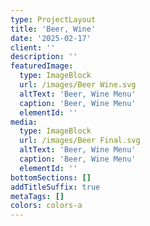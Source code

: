 ```yaml
---
type: ProjectLayout
title: 'Beer, Wine'
date: '2025-02-17'
client: ''
description: ''
featuredImage:
  type: ImageBlock
  url: /images/Beer Wine.svg
  altText: 'Beer, Wine Menu'
  caption: 'Beer, Wine Menu'
  elementId: ''
media:
  type: ImageBlock
  url: /images/Beer Final.svg
  altText: 'Beer, Wine Menu'
  caption: 'Beer, Wine Menu'
  elementId: ''
bottomSections: []
addTitleSuffix: true
metaTags: []
colors: colors-a
---
```

